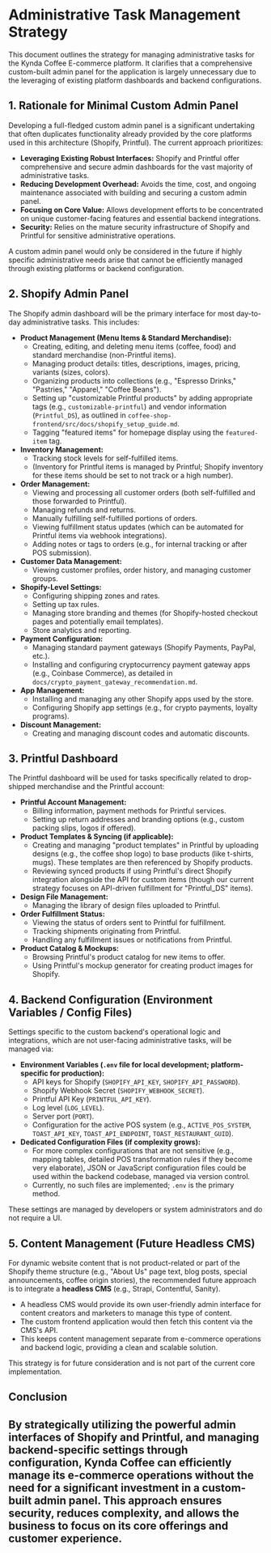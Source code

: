 # Administrative Task Management Strategy

This document outlines the strategy for managing administrative tasks for the Kynda Coffee E-commerce platform. It clarifies that a comprehensive custom-built admin panel for the application is largely unnecessary due to the leveraging of existing platform dashboards and backend configurations.

## 1. Rationale for Minimal Custom Admin Panel

Developing a full-fledged custom admin panel is a significant undertaking that often duplicates functionality already provided by the core platforms used in this architecture (Shopify, Printful). The current approach prioritizes:

*   **Leveraging Existing Robust Interfaces:** Shopify and Printful offer comprehensive and secure admin dashboards for the vast majority of administrative tasks.
*   **Reducing Development Overhead:** Avoids the time, cost, and ongoing maintenance associated with building and securing a custom admin panel.
*   **Focusing on Core Value:** Allows development efforts to be concentrated on unique customer-facing features and essential backend integrations.
*   **Security:** Relies on the mature security infrastructure of Shopify and Printful for sensitive administrative operations.

A custom admin panel would only be considered in the future if highly specific administrative needs arise that cannot be efficiently managed through existing platforms or backend configuration.

## 2. Shopify Admin Panel

The Shopify admin dashboard will be the primary interface for most day-to-day administrative tasks. This includes:

*   **Product Management (Menu Items & Standard Merchandise):**
    *   Creating, editing, and deleting menu items (coffee, food) and standard merchandise (non-Printful items).
    *   Managing product details: titles, descriptions, images, pricing, variants (sizes, colors).
    *   Organizing products into collections (e.g., "Espresso Drinks," "Pastries," "Apparel," "Coffee Beans").
    *   Setting up "customizable Printful products" by adding appropriate tags (e.g., `customizable-printful`) and vendor information (`Printful_DS`), as outlined in `coffee-shop-frontend/src/docs/shopify_setup_guide.md`.
    *   Tagging "featured items" for homepage display using the `featured-item` tag.
*   **Inventory Management:**
    *   Tracking stock levels for self-fulfilled items.
    *   (Inventory for Printful items is managed by Printful; Shopify inventory for these items should be set to not track or a high number).
*   **Order Management:**
    *   Viewing and processing all customer orders (both self-fulfilled and those forwarded to Printful).
    *   Managing refunds and returns.
    *   Manually fulfilling self-fulfilled portions of orders.
    *   Viewing fulfillment status updates (which can be automated for Printful items via webhook integrations).
    *   Adding notes or tags to orders (e.g., for internal tracking or after POS submission).
*   **Customer Data Management:**
    *   Viewing customer profiles, order history, and managing customer groups.
*   **Shopify-Level Settings:**
    *   Configuring shipping zones and rates.
    *   Setting up tax rules.
    *   Managing store branding and themes (for Shopify-hosted checkout pages and potentially email templates).
    *   Store analytics and reporting.
*   **Payment Configuration:**
    *   Managing standard payment gateways (Shopify Payments, PayPal, etc.).
    *   Installing and configuring cryptocurrency payment gateway apps (e.g., Coinbase Commerce), as detailed in `docs/crypto_payment_gateway_recommendation.md`.
*   **App Management:**
    *   Installing and managing any other Shopify apps used by the store.
    *   Configuring Shopify app settings (e.g., for crypto payments, loyalty programs).
*   **Discount Management:**
    *   Creating and managing discount codes and automatic discounts.

## 3. Printful Dashboard

The Printful dashboard will be used for tasks specifically related to drop-shipped merchandise and the Printful account:

*   **Printful Account Management:**
    *   Billing information, payment methods for Printful services.
    *   Setting up return addresses and branding options (e.g., custom packing slips, logos if offered).
*   **Product Templates & Syncing (if applicable):**
    *   Creating and managing "product templates" in Printful by uploading designs (e.g., the coffee shop logo) to base products (like t-shirts, mugs). These templates are then referenced by Shopify products.
    *   Reviewing synced products if using Printful's direct Shopify integration alongside the API for custom items (though our current strategy focuses on API-driven fulfillment for "Printful_DS" items).
*   **Design File Management:**
    *   Managing the library of design files uploaded to Printful.
*   **Order Fulfillment Status:**
    *   Viewing the status of orders sent to Printful for fulfillment.
    *   Tracking shipments originating from Printful.
    *   Handling any fulfillment issues or notifications from Printful.
*   **Product Catalog & Mockups:**
    *   Browsing Printful's product catalog for new items to offer.
    *   Using Printful's mockup generator for creating product images for Shopify.

## 4. Backend Configuration (Environment Variables / Config Files)

Settings specific to the custom backend's operational logic and integrations, which are not user-facing administrative tasks, will be managed via:

*   **Environment Variables (`.env` file for local development; platform-specific for production):**
    *   API keys for Shopify (`SHOPIFY_API_KEY`, `SHOPIFY_API_PASSWORD`).
    *   Shopify Webhook Secret (`SHOPIFY_WEBHOOK_SECRET`).
    *   Printful API Key (`PRINTFUL_API_KEY`).
    *   Log level (`LOG_LEVEL`).
    *   Server port (`PORT`).
    *   Configuration for the active POS system (e.g., `ACTIVE_POS_SYSTEM`, `TOAST_API_KEY`, `TOAST_API_ENDPOINT`, `TOAST_RESTAURANT_GUID`).
*   **Dedicated Configuration Files (if complexity grows):**
    *   For more complex configurations that are not sensitive (e.g., mapping tables, detailed POS transformation rules if they become very elaborate), JSON or JavaScript configuration files could be used within the backend codebase, managed via version control.
    *   Currently, no such files are implemented; `.env` is the primary method.

These settings are managed by developers or system administrators and do not require a UI.

## 5. Content Management (Future Headless CMS)

For dynamic website content that is not product-related or part of the Shopify theme structure (e.g., "About Us" page text, blog posts, special announcements, coffee origin stories), the recommended future approach is to integrate a **headless CMS** (e.g., Strapi, Contentful, Sanity).

*   A headless CMS would provide its own user-friendly admin interface for content creators and marketers to manage this type of content.
*   The custom frontend application would then fetch this content via the CMS's API.
*   This keeps content management separate from e-commerce operations and backend logic, providing a clean and scalable solution.

This strategy is for future consideration and is not part of the current core implementation.

## Conclusion

By strategically utilizing the powerful admin interfaces of Shopify and Printful, and managing backend-specific settings through configuration, Kynda Coffee can efficiently manage its e-commerce operations without the need for a significant investment in a custom-built admin panel. This approach ensures security, reduces complexity, and allows the business to focus on its core offerings and customer experience.
---
